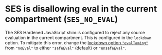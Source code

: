 # SES is disallowing eval in the current compartment (`SES_NO_EVAL`)

The SES Hardened JavaScript shim is configured to reject any source evaluation in the current compartment. This is configured in the `lockdown` option. To mitigate this error, change the [lockdown option `"evalTaming"`](../docs/lockdown.md) from `"noEval"` to either `"safeEval"` (default) or `"unsafeEval"`.

